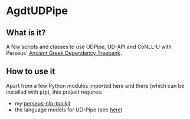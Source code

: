 # AgdtUDPipe

## What is it?

A few scripts and classes to use UDPipe, UD-API and CoNLL-U with Perseus' 
[Ancient Greek Dependency Treebank](https://perseusdl.github.io/treebank_data/).

## How to use it

Apart from a few Python modules imported here and there (which can be installed 
with `pip`), this project requires:
* my [perseus-nlp-toolkit](https://github.com/francescomambrini/PerseusNLPToolkit)
* the language models for UD-Pipe (see [here](http://ufal.mff.cuni.cz/udpipe#language_models))
